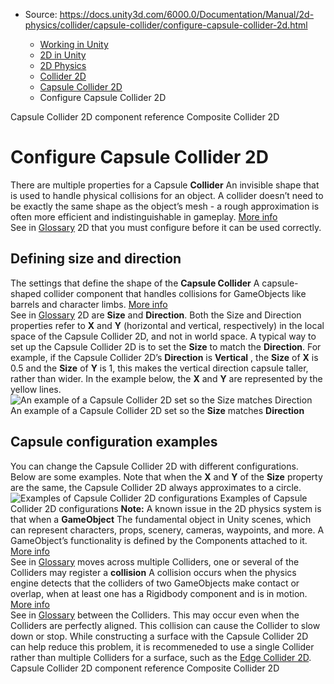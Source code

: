 * Source: https://docs.unity3d.com/6000.0/Documentation/Manual/2d-physics/collider/capsule-collider/configure-capsule-collider-2d.html

  * [Working in Unity](https://docs.unity3d.com/6000.0/Documentation/Manual/working-in-unity.html)
  * [2D in Unity](https://docs.unity3d.com/6000.0/Documentation/Manual/Unity2D.html)
  * [2D Physics](https://docs.unity3d.com/6000.0/Documentation/Manual/2d-physics/2d-physics.html)
  * [Collider 2D](https://docs.unity3d.com/6000.0/Documentation/Manual/2d-physics/collider/collider-2d-landing.html)
  * [Capsule Collider 2D](https://docs.unity3d.com/6000.0/Documentation/Manual/2d-physics/collider/capsule-collider/capsule-collider-2d-landing.html)
  * Configure Capsule Collider 2D


[](https://docs.unity3d.com/6000.0/Documentation/Manual/2d-physics/collider/capsule-collider/capsule-collider-2d-reference.html)
Capsule Collider 2D component reference
[](https://docs.unity3d.com/6000.0/Documentation/Manual/2d-physics/collider/composite-collider/composite-collider-2d-landing.html)
Composite Collider 2D
# Configure Capsule Collider 2D
There are multiple properties for a Capsule **Collider** An invisible shape that is used to handle physical collisions for an object. A collider doesn’t need to be exactly the same shape as the object’s mesh - a rough approximation is often more efficient and indistinguishable in gameplay. [More info](https://docs.unity3d.com/6000.0/Documentation/Manual/CollidersOverview.html)  
See in [Glossary](https://docs.unity3d.com/6000.0/Documentation/Manual/Glossary.html#Collider) 2D that you must configure before it can be used correctly.
## Defining size and direction
The settings that define the shape of the **Capsule Collider** A capsule-shaped collider component that handles collisions for GameObjects like barrels and character limbs. [More info](https://docs.unity3d.com/6000.0/Documentation/Manual/class-CapsuleCollider.html)  
See in [Glossary](https://docs.unity3d.com/6000.0/Documentation/Manual/Glossary.html#capsulecollider) 2D are **Size** and **Direction**. Both the Size and Direction properties refer to **X** and **Y** (horizontal and vertical, respectively) in the local space of the Capsule Collider 2D, and not in world space.
A typical way to set up the Capsule Collider 2D is to set the **Size** to match the **Direction**. For example, if the Capsule Collider 2D’s **Direction** is **Vertical** , the **Size** of **X** is 0.5 and the **Size** of **Y** is 1, this makes the vertical direction capsule taller, rather than wider.
In the example below, the **X** and **Y** are represented by the yellow lines.
![An example of a Capsule Collider 2D set so the Size matches Direction](https://docs.unity3d.com/6000.0/Documentation/uploads/Main/CapsuleCollider2D-Example1.png) An example of a Capsule Collider 2D set so the **Size** matches **Direction**
## Capsule configuration examples
You can change the Capsule Collider 2D with different configurations. Below are some examples.
Note that when the **X** and **Y** of the **Size** property are the same, the Capsule Collider 2D always approximates to a circle.
![Examples of Capsule Collider 2D configurations](https://docs.unity3d.com/6000.0/Documentation/uploads/Main/CapsuleCollider2D-Example2.png) Examples of Capsule Collider 2D configurations
**Note:** A known issue in the 2D physics system is that when a **GameObject** The fundamental object in Unity scenes, which can represent characters, props, scenery, cameras, waypoints, and more. A GameObject’s functionality is defined by the Components attached to it. [More info](https://docs.unity3d.com/6000.0/Documentation/Manual/class-GameObject.html)  
See in [Glossary](https://docs.unity3d.com/6000.0/Documentation/Manual/Glossary.html#GameObject) moves across multiple Colliders, one or several of the Colliders may register a **collision** A collision occurs when the physics engine detects that the colliders of two GameObjects make contact or overlap, when at least one has a Rigidbody component and is in motion. [More info](https://docs.unity3d.com/6000.0/Documentation/Manual/CollidersOverview.html)  
See in [Glossary](https://docs.unity3d.com/6000.0/Documentation/Manual/Glossary.html#Collision) between the Colliders. This may occur even when the Colliders are perfectly aligned. This collision can cause the Collider to slow down or stop.
While constructing a surface with the Capsule Collider 2D can help reduce this problem, it is recommeneded to use a single Collider rather than multiple Colliders for a surface, such as the [Edge Collider 2D](https://docs.unity3d.com/6000.0/Documentation/Manual/2d-physics/collider/edge-collider-2d-reference.html).
[](https://docs.unity3d.com/6000.0/Documentation/Manual/2d-physics/collider/capsule-collider/capsule-collider-2d-reference.html)
Capsule Collider 2D component reference
[](https://docs.unity3d.com/6000.0/Documentation/Manual/2d-physics/collider/composite-collider/composite-collider-2d-landing.html)
Composite Collider 2D
